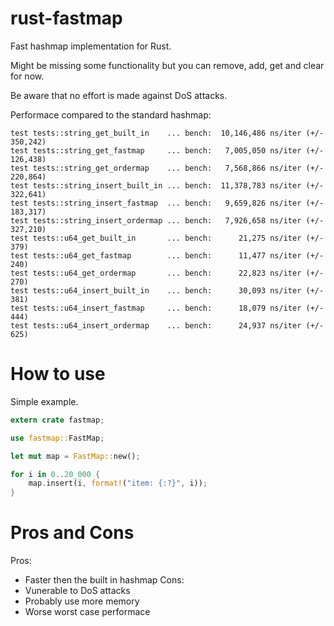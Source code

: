 # rust-fastmap
Fast hashmap implementation for Rust.

Might be missing some functionality but you can remove, add, get and clear for now.

Be aware that no effort is made against DoS attacks.

Performace compared to the standard hashmap:

````
test tests::string_get_built_in    ... bench:  10,146,486 ns/iter (+/- 350,242)
test tests::string_get_fastmap     ... bench:   7,005,050 ns/iter (+/- 126,438)
test tests::string_get_ordermap    ... bench:   7,568,866 ns/iter (+/- 220,864)
test tests::string_insert_built_in ... bench:  11,378,783 ns/iter (+/- 322,641)
test tests::string_insert_fastmap  ... bench:   9,659,826 ns/iter (+/- 183,317)
test tests::string_insert_ordermap ... bench:   7,926,658 ns/iter (+/- 327,210)
test tests::u64_get_built_in       ... bench:      21,275 ns/iter (+/- 379)
test tests::u64_get_fastmap        ... bench:      11,477 ns/iter (+/- 240)
test tests::u64_get_ordermap       ... bench:      22,823 ns/iter (+/- 270)
test tests::u64_insert_built_in    ... bench:      30,093 ns/iter (+/- 381)
test tests::u64_insert_fastmap     ... bench:      18,079 ns/iter (+/- 444)
test tests::u64_insert_ordermap    ... bench:      24,937 ns/iter (+/- 625)
````

# How to use
Simple example.

````rust
extern crate fastmap;

use fastmap::FastMap;

let mut map = FastMap::new();

for i in 0..20_000 {
    map.insert(i, format!("item: {:?}", i));
}
````

# Pros and Cons
Pros:
* Faster then the built in hashmap
Cons:
* Vunerable to DoS attacks
* Probably use more memory
* Worse worst case performace
